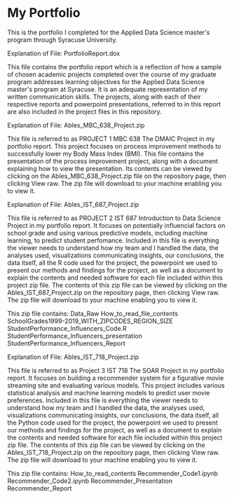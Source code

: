 # My Portfolio
This is the portfolio I completed for the Applied Data Science master's program through Syracuse University.

Explanation of File:  PortfolioReport.dox

This file contains the portfolio report which is a reflection of how a sample of chosen academic projects completed over the course of my graduate program addresses learning objectives for the Applied Data Science master's program at Syracuse.  It is an adequate representation of my written communication skills.  The projects, along with each of their respective reports and powerpoint presentations, referred to in this report are also included in the project files in this repository.

Explanation of File:  Ables_MBC_638_Project.zip

This file is referred to as PROJECT 1 MBC 638 The DMAIC Project in my portfolio report.  This project focuses on process improvement methods to successfully lower my Body Mass Index (BMI). This file contains the presentation of the process improvement project, along with a document explaining how to view the presentation. Its contents can be viewed by clicking on the Ables_MBC_638_Project.zip file on the repository page, then clicking View raw.  The zip file will download to your machine enabling you to view it.

Explanation of File:  Ables_IST_687_Project.zip

This file is referred to as PROJECT 2 IST 687 Introduction to Data Science Project in my portfolio report. It focuses on potentially influencial factors on school grade and using various predictive models, including machine learning, to predict student perfomance.  Included in this file is everything the viewer needs to understand how my team and I handled the data, the analyses used, visualizations communicating insights, our conclusions, the data itself, all the R code used for the project, the powerpoint we used to present our methods and findings for the project, as well as a document to explain the contents and needed software for each file included within this project zip file.  The contents of this zip file can be viewed by clicking on the Ables_IST_687_Project.zip on the repository page, then clicking View raw.  The zip file will download to your machine enabling you to view it.

This zip file contains:
Data_Raw 
How_to_read_file_contents
SchoolGrades1999-2019_WITH_ZIPCODES_REGION_SIZE
StudentPerformance_Influencers_Code.R
StudentPerformance_Influencers_presentation
StudentPerformance_Influencers_Report

Explanation of File:  Ables_IST_718_Project.zip

This file is referred to as Project 3 IST 718 The SOAR Project in my portfolio report.  It focuses on building a recommender system for a figurative movie streaming site and evaluating various models. This project includes various statistical analysis and machine learning models to predict user movie preferences. Included in this file is everything the viewer needs to understand how my team and I handled the data, the analyses used, visualizations communicating insights, our conclusions, the data itself, all the Python code used for the project, the powerpoint we used to present our methods and findings for the project, as well as a document to explain the contents and needed software for each file included within this project zip file.  The contents of this zip file can be viewed by clicking on the Ables_IST_718_Project.zip on the repository page, then clicking View raw.  The zip file will download to your machine enabling you to view it.

This zip file contains:
How_to_read_contents
Recommender_Code1.ipynb
Recommender_Code2.ipynb
Recommender_Presentation
Recommender_Report
